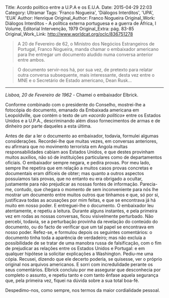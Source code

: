 Title: Acordo político entre a U.P.A e os E.U.A.
Date: 2015-04-29 22:03
Category: Ultramar
Tags: 'Franco Nogueira', 'Diálogos Interditos', 'UPA', 'EUA' 
Author: Henrique
Original_Author: Franco Nogueira
Original_Work: Diálogos Interditos - A política externa portuguesa e a guerra de África, I Volume, Editorial Intervenção, 1979
Original_Extra: pág. 83-85
Original_Work_Link: http://www.worldcat.org/oclc/836751278

><!-- PELICAN_BEGIN_SUMMARY -->A 20 de Fevereiro de 62, o Ministro dos Negócios Estrangeiros de Portugal, Franco Nogueira, manda chamar o embaixador americano para lhe entregar um documento aludido numa conversa anterior entre ambos.<!-- PELICAN_END_SUMMARY -->

>O documento servir-nos há, por sua vez, de pretexto para relatar outra conversa subsequente, mais interessante, desta vez entre o MNE e o Secretário de Estado americano, Dean Rusk...

---

*Lisboa, 20 de Fevereiro de 1962* - Chamei o embaixador Elbrick.

Conforme combinado com o presidente do Conselho, mostrei-lhe a fotocópia do documento, emanado da Embaixada americana em Leopoldville, que contém o texto de um *«acordo político»* entre os Estados Unidos e a U.P.A., descriminando além disso fornecimentos de armas e de dinheiro por parte daqueles a esta última.

Antes de dar a ler o documento ao embaixador, todavia, formulei algumas considerações. Recordei-lhe que muitas vezes, em conversas anteriores, eu afirmara que no movimento terrorista em Angola multas responsabilidades cabiam aos Estados Unidos, e que destes provinham muitos auxílios, não só de instituições particulares como de departamentos oficiais. O embaixador sempre negara, e pedira provas. Por meu lado, sempre lhe repetira que em relação a muitos casos provas concretas e documentais eram difíceis de obter; mas quanto a outros aspectos possuíamos tais provas, que no entanto eu era obrigado a ocultar, justamente para não prejudicar as nossas fontes de informação. Parecia-me, contudo, que chegara o momento de sem inconveniente para nós lhe mostrar um documento entre muitos outros que tínhamos e que, só por si, justificava todas as acusações por mim feitas, e que se encontrava já há muito em nosso poder. E entreguei-lhe o documento. O embaixador leu atentamente, e repetiu a leitura. Durante alguns instantes, e pela primeira vez em rodas as nossas conversas, ficou visivelmente perturbado. Não percebi, todavia, se a perturbação provinha da revelação do conteúdo do documento, ou do facto de verificar que um tal papel se encontrava em nosso poder. Refez-se, e formulou depois os seguintes comentários: o documento tinha toda a aparência de verdadeiro; mas não excluía a possibilidade de se tratar de uma manobra russa de falsificação, com o fim de prejudicar as relações entre os Estados Unidos e Portugal: e em qualquer hipótese ia solicitar explicações a Washington. Pediu-me uma cópia. Recusei, dizendo que ele decerto poderia, se quisesse, ver o próprio original nos arquivos americanos. E sorri com incredulidade perante os seus comentários. Elbrick concluiu por me assegurar que desconhecia por completo o assunto, e repetiu tanto e com tanto ênfase aquela segurança que, pela primeira vez, fiquei na dúvida sobre a sua total boa-fé.

Despedimo-nos, como sempre, nos termos da maior cordialidade pessoal.


